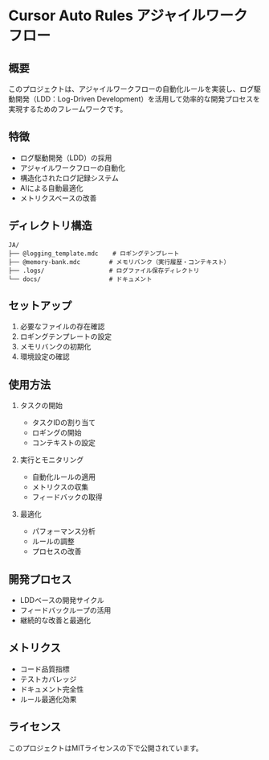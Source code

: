 # Cursor Auto Rules アジャイルワークフロー

## 概要
このプロジェクトは、アジャイルワークフローの自動化ルールを実装し、ログ駆動開発（LDD：Log-Driven Development）を活用して効率的な開発プロセスを実現するためのフレームワークです。

## 特徴
- ログ駆動開発（LDD）の採用
- アジャイルワークフローの自動化
- 構造化されたログ記録システム
- AIによる自動最適化
- メトリクスベースの改善

## ディレクトリ構造
```
JA/
├── @logging_template.mdc    # ロギングテンプレート
├── @memory-bank.mdc        # メモリバンク（実行履歴・コンテキスト）
├── .logs/                  # ログファイル保存ディレクトリ
└── docs/                   # ドキュメント
```

## セットアップ
1. 必要なファイルの存在確認
2. ロギングテンプレートの設定
3. メモリバンクの初期化
4. 環境設定の確認

## 使用方法
1. タスクの開始
   - タスクIDの割り当て
   - ロギングの開始
   - コンテキストの設定

2. 実行とモニタリング
   - 自動化ルールの適用
   - メトリクスの収集
   - フィードバックの取得

3. 最適化
   - パフォーマンス分析
   - ルールの調整
   - プロセスの改善

## 開発プロセス
- LDDベースの開発サイクル
- フィードバックループの活用
- 継続的な改善と最適化

## メトリクス
- コード品質指標
- テストカバレッジ
- ドキュメント完全性
- ルール最適化効果

## ライセンス
このプロジェクトはMITライセンスの下で公開されています。